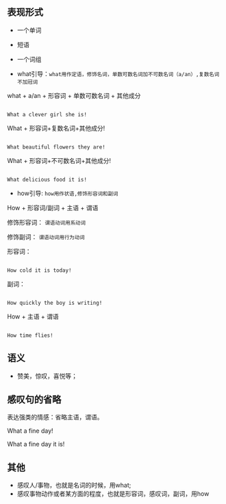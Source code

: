 ## 表现形式

* 一个单词

* 短语

* 一个词组

* what引导：`what用作定语，修饰名词，单数可数名词加不可数名词（a/an）,复数名词不加冠词`

what + a/an + 形容词 + 单数可数名词 + 其他成分

``` 

What a clever girl she is!
```

What + 形容词+复数名词+其他成分!

``` 

What beautiful flowers they are!
```

What + 形容词+不可数名词+其他成分!

``` 

What delicious food it is!
```

* how引导: `how用作状语,修饰形容词和副词`

How + 形容词/副词 + 主语 + 谓语

修饰形容词： `谓语动词用系动词`

修饰副词： `谓语动词用行为动词`

形容词：

``` 

How cold it is today!
```

副词：

``` 

How quickly the boy is writing!
```

How + 主语 + 谓语

``` 

How time flies!
```

## 语义

* 赞美，惊叹，喜悦等；

## 感叹句的省略

表达强类的情感：省略主语，谓语。

What a fine day!

What a fine day it is!

## 其他

* 感叹人/事物，也就是名词的时候，用what; 
* 感叹事物动作或者某方面的程度，也就是形容词，感叹词，副词，用how

